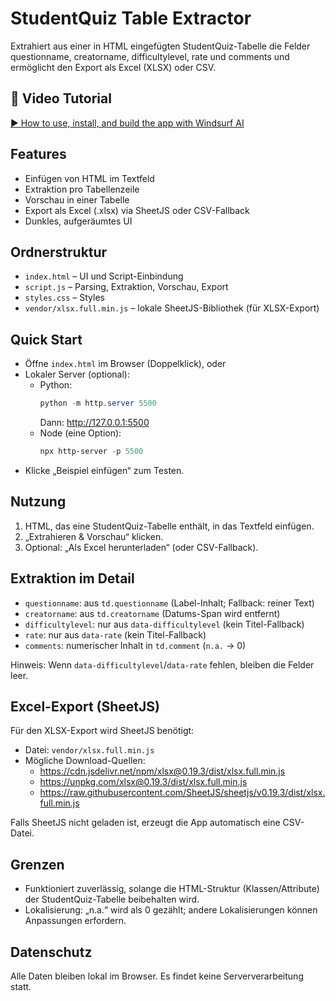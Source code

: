 # StudentQuiz Table Extractor

Extrahiert aus einer in HTML eingefügten StudentQuiz-Tabelle die Felder questionname, creatorname, difficultylevel, rate und comments und ermöglicht den Export als Excel (XLSX) oder CSV.

## 🎥 Video Tutorial
[▶️ How to use, install, and build the app with Windsurf AI](https://youtu.be/ICW7BqLz2B8)

## Features
- Einfügen von HTML im Textfeld
- Extraktion pro Tabellenzeile
- Vorschau in einer Tabelle
- Export als Excel (.xlsx) via SheetJS oder CSV-Fallback
- Dunkles, aufgeräumtes UI

## Ordnerstruktur
- `index.html` – UI und Script-Einbindung
- `script.js` – Parsing, Extraktion, Vorschau, Export
- `styles.css` – Styles
- `vendor/xlsx.full.min.js` – lokale SheetJS-Bibliothek (für XLSX-Export)

## Quick Start
- Öffne `index.html` im Browser (Doppelklick), oder
- Lokaler Server (optional):
  - Python:
    ```powershell
    python -m http.server 5500
    ```
    Dann: http://127.0.0.1:5500
  - Node (eine Option):
    ```powershell
    npx http-server -p 5500
    ```
- Klicke „Beispiel einfügen“ zum Testen.

## Nutzung
1. HTML, das eine StudentQuiz-Tabelle enthält, in das Textfeld einfügen.
2. „Extrahieren & Vorschau“ klicken.
3. Optional: „Als Excel herunterladen“ (oder CSV-Fallback).

## Extraktion im Detail
- `questionname`: aus `td.questionname` (Label-Inhalt; Fallback: reiner Text)
- `creatorname`: aus `td.creatorname` (Datums-Span wird entfernt)
- `difficultylevel`: nur aus `data-difficultylevel` (kein Titel-Fallback)
- `rate`: nur aus `data-rate` (kein Titel-Fallback)
- `comments`: numerischer Inhalt in `td.comment` (`n.a.` → 0)

Hinweis: Wenn `data-difficultylevel`/`data-rate` fehlen, bleiben die Felder leer.

## Excel-Export (SheetJS)
Für den XLSX-Export wird SheetJS benötigt:

- Datei: `vendor/xlsx.full.min.js`
- Mögliche Download-Quellen:
  - https://cdn.jsdelivr.net/npm/xlsx@0.19.3/dist/xlsx.full.min.js
  - https://unpkg.com/xlsx@0.19.3/dist/xlsx.full.min.js
  - https://raw.githubusercontent.com/SheetJS/sheetjs/v0.19.3/dist/xlsx.full.min.js

Falls SheetJS nicht geladen ist, erzeugt die App automatisch eine CSV-Datei.

## Grenzen
- Funktioniert zuverlässig, solange die HTML-Struktur (Klassen/Attribute) der StudentQuiz-Tabelle beibehalten wird.
- Lokalisierung: „n.a.“ wird als 0 gezählt; andere Lokalisierungen können Anpassungen erfordern.

## Datenschutz
Alle Daten bleiben lokal im Browser. Es findet keine Serververarbeitung statt.
